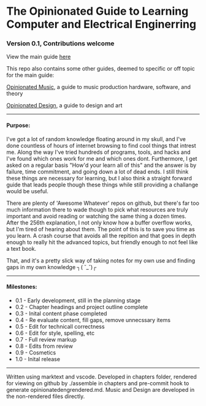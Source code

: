 # The Opinionated Guide to Learning Computer and Electrical Enginerring
### Version 0.1, Contributions welcome

View the main guide [here](opinionatedengrendered.md)

This repo also contains some other guides, deemed to specific or off topic for the main guide:

[Opinionated Music](opinionatedmusicrendered.md), a guide to music production hardware, software, and theory

[Opinionated Design](opinionateddesignrendered.md), a guide to design and art

---
#### Purpose:
I've got a lot of random knowledge floating around in my skull, and I've done countless of hours of internet browsing to find cool things that intrest me.
Along the way I've tried hundreds of programs, tools, and hacks and I've found which ones work for me and which ones dont. Furthermore, I get asked on a regular basis "How'd your learn all of this" and the answer is by failure, time commitment, and going down a lot of dead ends. I still think these things are necessary for learning, but I also think a straight forward guide that leads people though these things while still providing a challange would be useful.

There are plenty of 'Awesome Whatever' repos on github, but there's far too much information there to wade though to pick what resources are truly important and avoid reading or watching the same thing a dozen times. After the 256th explanation, I not only know how a buffer overflow works, but I'm tired of hearing about them. The point of this is to save you time as you learn. A crash course that avoids all the repition and that goes in depth enough to really hit the advanced topics, but friendly enough to not feel like a text book.

That, and it's a pretty slick way of taking notes for my own use and finding gaps in my own knowledge ┐( ˘_˘)┌


---
#### Milestones:

- 0.1 - Early development, still in the planning stage
- 0.2 - Chapter headings and project outline complete
- 0.3 - Inital content phase completed
- 0.4 - Re evaluate content, fill gaps, remove unnecssary items
- 0.5 - Edit for technicall correctness
- 0.6 - Edit for style, spelling, etc
- 0.7 - Full review markup
- 0.8 - Edits from review
- 0.9 - Cosmetics
- 1.0 - Inital release

---
Written using marktext and vscode.
Developed in chapters folder, rendered for viewing on github by ./assemble in chapters and pre-commit hook to generate opinionatedengrendered.md.
Music and Design are developed in the non-rendered files directly.
